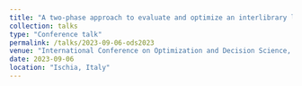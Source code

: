 ```yaml
---
title: "A two-phase approach to evaluate and optimize an interlibrary loan service: the case study of Provincia di Brescia"
collection: talks
type: "Conference talk"
permalink: /talks/2023-09-06-ods2023
venue: "International Conference on Optimization and Decision Science, AIRO–ODS 2023, September 04–07, 2023"
date: 2023-09-06
location: "Ischia, Italy"
---
```

